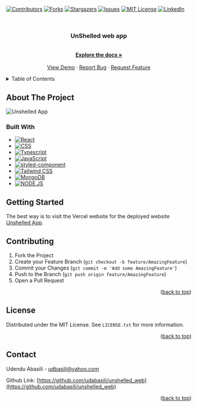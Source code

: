 <a name="readme-top"></a>

[![Contributors][contributors-shield]][contributors-url]
[![Forks][forks-shield]][forks-url]
[![Stargazers][stars-shield]][stars-url]
[![Issues][issues-shield]][issues-url]
[![MIT License][license-shield]][license-url]
[![LinkedIn][linkedin-shield]][linkedin-url]

<!-- PROJECT LOGO -->
<br />
<div align="center">

<h3 align="center">UnShelled web app</h3>

  <p align="center">
    <br />
    <a href="https://github.com/udabasili/unshelled_web"><strong>Explore the docs »</strong></a>
    <br />
    <br />
    <a href="https://mighty-atoll-79005.herokuapp.com/">View Demo</a>
    ·
    <a href="https://github.com/udabasili/unshelled_web/issues">Report Bug</a>
    ·
    <a href="https://github.com/udabasili/unshelled_web/issues">Request Feature</a>
  </p>
</div>

<!-- TABLE OF CONTENTS -->
<details>
  <summary>Table of Contents</summary>
  <ol>
    <li>
    <ul>
        <li><a href="#built-with">Built With</a></li>
      </ul>
    </li>
   <li><a href="#license">License</a></li>
    <li><a href="#contact">Contact</a></li>
  </ol>
</details>

<!-- ABOUT THE PROJECT -->
## About The Project

![Unshelled App](https://user-images.githubusercontent.com/33573587/216807243-c58275ab-c695-4935-bf34-ec353bc2ac20.png)

### Built With

* [![React][React.js]][React-url]
* [![CSS][Css.dev]][Css-url]
* [![Typescript][Typescript.com]][Typescript-url]
* [![JavaScript][JavaScript.com]][JavaScript-url]
* [![styled-component][styled-component.com]][styled-component-url]
* [![Tailwind CSS][tailwind.com]][tailwind-url]
* [![MongoDB][mongodb.com]][mongodb-url]
* [![NODE.JS][node.com]][node-url]

<!-- GETTING STARTED -->
## Getting Started

The best way is to visit the Vercel website for the deployed website  [Unshelled App](https://mighty-atoll-79005.herokuapp.com/).

<!-- CONTRIBUTING -->
## Contributing

1. Fork the Project
2. Create your Feature Branch (`git checkout -b feature/AmazingFeature`)
3. Commit your Changes (`git commit -m 'Add some AmazingFeature'`)
4. Push to the Branch (`git push origin feature/AmazingFeature`)
5. Open a Pull Request

<p align="right">(<a href="#readme-top">back to top</a>)</p>

<!-- LICENSE -->
## License

Distributed under the MIT License. See `LICENSE.txt` for more information.

<p align="right">(<a href="#readme-top">back to top</a>)</p>

<!-- CONTACT -->
## Contact

Udendu Abasili - udbasili@yahoo.com

Github Link: [https://github.com/udabasili/unshelled_web](https://github.com/udabasili/unshelled_web)

<p align="right">(<a href="#readme-top">back to top</a>)</p>

<!-- MARKDOWN LINKS & IMAGES -->
<!-- https://www.markdownguide.org/basic-syntax/#reference-style-links -->
[contributors-shield]: https://img.shields.io/github/contributors/udabasili/unshelled_web.svg?style=for-the-badge
[contributors-url]: https://github.com/udabasili/unshelled_web/graphs/contributors
[forks-shield]: https://img.shields.io/github/forks/udabasili/unshelled_web.svg?style=for-the-badge
[forks-url]: https://github.com/udabasili/unshelled_web/network/members
[stars-shield]: https://img.shields.io/github/stars/udabasili/unshelled_web.svg?style=for-the-badge
[stars-url]: https://github.com/udabasili/unshelled_web/stargazers
[issues-shield]: https://img.shields.io/github/issues/udabasili/unshelled_web.svg?style=for-the-badge
[issues-url]: https://github.com/udabasili/unshelled_web/issues
[license-shield]: https://img.shields.io/github/license/udabasili/unshelled_web.svg?style=for-the-badge
[license-url]: https://github.com/udabasili/unshelled_web/blob/master/LICENSE.txt
[linkedin-shield]: https://img.shields.io/badge/-LinkedIn-black.svg?style=for-the-badge&logo=linkedin&colorB=555
[linkedin-url]: https://linkedin.com/in/linkedin_username
[React.js]: https://img.shields.io/badge/React-20232A?style=for-the-badge&logo=react&logoColor=61DAFB
[React-url]: https://reactjs.org/
[Css.dev]: https://img.shields.io/badge/css3-%231572B6.svg?&style=for-the-badge&logo=css3&logoColor=white
[Css-url]: https://web.dev/learn/css/
[JavaScript.com]: https://img.shields.io/badge/javascript-%23F7DF1E.svg?&style=for-the-badge&logo=javascript&logoColor=black
[JavaScript-url]: https://developer.mozilla.org/en-US/docs/Web/JavaScript
[Typescript.com]: https://img.shields.io/badge/typescript-%233178C6.svg?&style=for-the-badge&logo=typescript&logoColor=white
[Typescript-url]: https://www.typescriptlang.org/
[styled-component.com]: https://img.shields.io/badge/styled--components-%23DB7093.svg?&style=for-the-badge&logo=styled-components&logoColor=white
[styled-component-url]: https://www.styled-components.com/
[tailwind.com]: https://img.shields.io/badge/tailwind%20css-%2338B2AC.svg?&style=for-the-badge&logo=tailwind%20css&logoColor=white
[tailwind-url]: https://tailwindcss.com
[mongodb.com]: https://img.shields.io/badge/mongodb-%2347A248.svg?&style=for-the-badge&logo=mongodb&logoColor=white
[mongodb-url]: mongodb.com/
[node.com]: https://img.shields.io/badge/node.js-%23339933.svg?&style=for-the-badge&logo=node.js&logoColor=white
[node-url]: https://nodejs.org/
